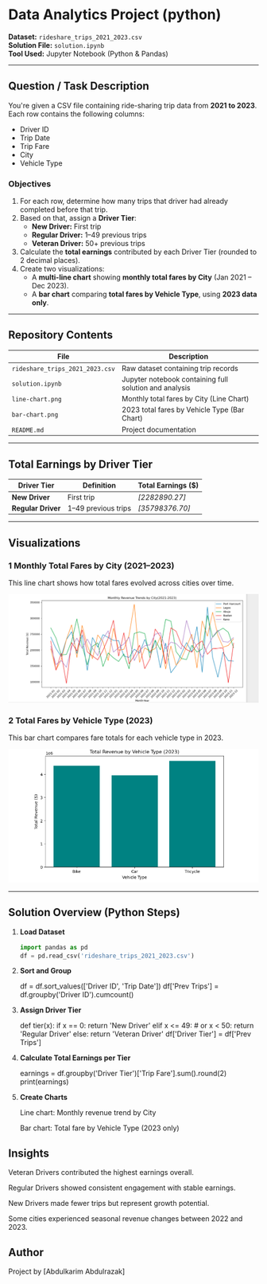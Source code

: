# Data Analytics Project (python)

 **Dataset:** `rideshare_trips_2021_2023.csv`  
 **Solution File:** `solution.ipynb`  
 **Tool Used:** Jupyter Notebook (Python & Pandas)

---

## Question / Task Description
You're given a CSV file containing ride-sharing trip data from **2021 to 2023**.  
Each row contains the following columns:
- Driver ID  
- Trip Date  
- Trip Fare  
- City  
- Vehicle Type  

### Objectives
1. For each row, determine how many trips that driver had already completed before that trip.  
2. Based on that, assign a **Driver Tier**:
   -  **New Driver:** First trip  
   -  **Regular Driver:** 1–49 previous trips  
   -  **Veteran Driver:** 50+ previous trips  
3. Calculate the **total earnings** contributed by each Driver Tier (rounded to 2 decimal places).  
4. Create two visualizations:
   - A **multi-line chart** showing **monthly total fares by City** (Jan 2021 – Dec 2023).  
   - A **bar chart** comparing **total fares by Vehicle Type**, using **2023 data only**.

---

## Repository Contents
| File | Description |
|------|--------------|
| `rideshare_trips_2021_2023.csv` | Raw dataset containing trip records |
| `solution.ipynb` | Jupyter notebook containing full solution and analysis |
| `line-chart.png` | Monthly total fares by City (Line Chart) |
| `bar-chart.png` | 2023 total fares by Vehicle Type (Bar Chart) |
| `README.md` | Project documentation |

---

## Total Earnings by Driver Tier

| Driver Tier | Definition | Total Earnings ($) |
|--------------|-------------|--------------------|
| **New Driver** | First trip | *[2282890.27]* |
| **Regular Driver** | 1–49 previous trips | *[35798376.70]* |


---

## Visualizations

### 1 ️Monthly Total Fares by City (2021–2023)
This line chart shows how total fares evolved across cities over time.

![Monthly Total Fares by City](line-chart.png)

### 2 Total Fares by Vehicle Type (2023)
This bar chart compares fare totals for each vehicle type in 2023.

![Total Fares by Vehicle Type (2023)](bar-chart.png)

---

## Solution Overview (Python Steps)
1. **Load Dataset**
   ```python
   import pandas as pd
   df = pd.read_csv('rideshare_trips_2021_2023.csv')

2. **Sort and Group**

   df = df.sort_values(['Driver ID', 'Trip Date'])
   df['Prev Trips'] = df.groupby('Driver ID').cumcount()


3. **Assign Driver Tier**

   def tier(x):
       if x == 0:
           return 'New Driver'
       elif x <= 49:        # or x < 50:
           return 'Regular Driver'
       else:
           return 'Veteran Driver'
   df['Driver Tier'] = df['Prev Trips']

4. **Calculate Total Earnings per Tier**

   earnings = df.groupby('Driver Tier')['Trip Fare'].sum().round(2)
   print(earnings)


5. **Create Charts**

   Line chart: Monthly revenue trend by City

   Bar chart: Total fare by Vehicle Type (2023 only)

## Insights

Veteran Drivers contributed the highest earnings overall.

Regular Drivers showed consistent engagement with stable earnings.

New Drivers made fewer trips but represent growth potential.

Some cities experienced seasonal revenue changes between 2022 and 2023.

## Author

Project by [Abdulkarim Abdulrazak]




